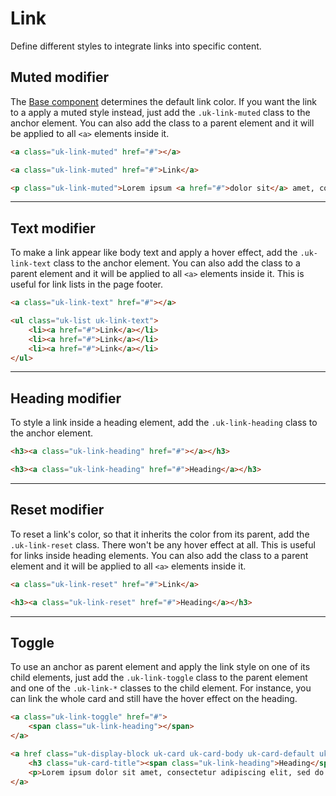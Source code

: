 # Link

<p class="uk-text-lead">Define different styles to integrate links into specific content.</p>

## Muted modifier

The [Base component](base.md) determines the default link color. If you want the link to a apply a muted style instead, just add the `.uk-link-muted` class to the anchor element. You can also add the class to a parent element and it will be applied to all `<a>` elements inside it.

```html
<a class="uk-link-muted" href="#"></a>
```

```html
<a class="uk-link-muted" href="#">Link</a>

<p class="uk-link-muted">Lorem ipsum <a href="#">dolor sit</a> amet, consectetur adipiscing elit, sed do <a href="#">eiusmod</a> tempor incididunt ut <a href="#">labore et</a> dolore magna aliqua.</p>
```

***

## Text modifier

To make a link appear like body text and apply a hover effect, add the `.uk-link-text` class to the anchor element. You can also add the class to a parent element and it will be applied to all `<a>` elements inside it. This is useful for link lists in the page footer.

```html
<a class="uk-link-text" href="#"></a>
```

```html
<ul class="uk-list uk-link-text">
    <li><a href="#">Link</a></li>
    <li><a href="#">Link</a></li>
    <li><a href="#">Link</a></li>
</ul>
```

***

## Heading modifier

To style a link inside a heading element, add the `.uk-link-heading` class to the anchor element.

```html
<h3><a class="uk-link-heading" href="#"></a></h3>
```

```html
<h3><a class="uk-link-heading" href="#">Heading</a></h3>
```

***

## Reset modifier

To reset a link's color, so that it inherits the color from its parent, add the `.uk-link-reset` class. There won't be any hover effect at all. This is useful for links inside heading elements. You can also add the class to a parent element and it will be applied to all `<a>` elements inside it.

```html
<a class="uk-link-reset" href="#">Link</a>

<h3><a class="uk-link-reset" href="#">Heading</a></h3>
```

***

## Toggle

To use an anchor as parent element and apply the link style on one of its child elements, just add the `.uk-link-toggle` class to the parent element and one of the `.uk-link-*` classes to the child element. For instance, you can link the whole card and still have the hover effect on the heading.

```html
<a class="uk-link-toggle" href="#">
    <span class="uk-link-heading"></span>
</a>
```

```html
<a href class="uk-display-block uk-card uk-card-body uk-card-default uk-link-toggle uk-width-medium">
    <h3 class="uk-card-title"><span class="uk-link-heading">Heading</span></h3>
    <p>Lorem ipsum dolor sit amet, consectetur adipiscing elit, sed do eiusmod tempor incididunt ut labore et dolore magna aliqua.</p>
</a>
```
